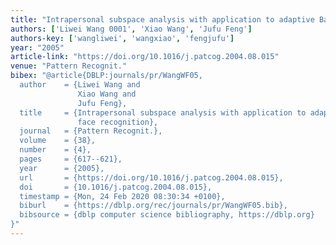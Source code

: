 ```yaml
---
title: "Intrapersonal subspace analysis with application to adaptive Bayesian face recognition"
authors: ['Liwei Wang 0001', 'Xiao Wang', 'Jufu Feng']
authors-key: ['wangliwei', 'wangxiao', 'fengjufu']
year: "2005"
article-link: "https://doi.org/10.1016/j.patcog.2004.08.015"
venue: "Pattern Recognit."
bibex: "@article{DBLP:journals/pr/WangWF05,
  author    = {Liwei Wang and
               Xiao Wang and
               Jufu Feng},
  title     = {Intrapersonal subspace analysis with application to adaptive Bayesian
               face recognition},
  journal   = {Pattern Recognit.},
  volume    = {38},
  number    = {4},
  pages     = {617--621},
  year      = {2005},
  url       = {https://doi.org/10.1016/j.patcog.2004.08.015},
  doi       = {10.1016/j.patcog.2004.08.015},
  timestamp = {Mon, 24 Feb 2020 08:30:34 +0100},
  biburl    = {https://dblp.org/rec/journals/pr/WangWF05.bib},
  bibsource = {dblp computer science bibliography, https://dblp.org}
}"
---
```

